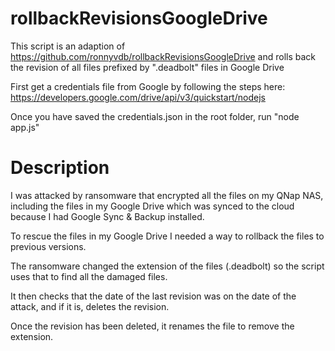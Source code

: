 # rollbackRevisionsGoogleDrive
This script is an adaption of https://github.com/ronnyvdb/rollbackRevisionsGoogleDrive and rolls back the revision of all files prefixed by ".deadbolt" files in Google Drive

First get a credentials file from Google by following the steps here: https://developers.google.com/drive/api/v3/quickstart/nodejs

Once you have saved the credentials.json in the root folder, run "node app.js"



# Description
I was attacked by ransomware that encrypted all the files on my QNap NAS, including the files in my Google Drive which was synced to the cloud because I had Google Sync & Backup installed.

To rescue the files in my Google Drive I needed a way to rollback the files to previous versions.

The ransomware changed the extension of the files (.deadbolt) so the script uses that to find all the damaged files.

It then checks that the date of the last revision was on the date of the attack, and if it is, deletes the revision.

Once the revision has been deleted, it renames the file to remove the extension.
